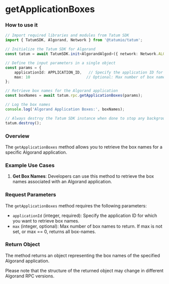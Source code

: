 # getApplicationBoxes

### How to use it

```typescript
// Import required libraries and modules from Tatum SDK
import { TatumSDK, Algorand, Network } from '@tatumio/tatum';

// Initialize the Tatum SDK for Algorand
const tatum = await TatumSDK.init<AlgorandAlgod>({ network: Network.ALGORAND_ALGOD });

// Define the input parameters in a single object
const params = {
    applicationId: APPLICATION_ID,   // Specify the application ID for which you want to retrieve box names.
    max: 10                         // Optional: Max number of box names to return. If max is not set, or max == 0, returns all box-names (number).
};

// Retrieve box names for the Algorand application
const boxNames = await tatum.rpc.getApplicationBoxes(params);

// Log the box names
console.log('Algorand Application Boxes:', boxNames);

// Always destroy the Tatum SDK instance when done to stop any background processes
tatum.destroy();
```

### Overview

The `getApplicationBoxes` method allows you to retrieve the box names for a specific Algorand application.

### Example Use Cases

1. **Get Box Names**: Developers can use this method to retrieve the box names associated with an Algorand application.

### Request Parameters

The `getApplicationBoxes` method requires the following parameters:

- `applicationId` (integer, required): Specify the application ID for which you want to retrieve box names.
- `max` (integer, optional): Max number of box names to return. If max is not set, or max == 0, returns all box-names.

### Return Object

The method returns an object representing the box names of the specified Algorand application.

Please note that the structure of the returned object may change in different Algorand RPC versions.
